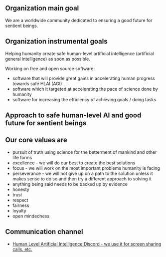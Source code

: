 ## Organization main goal

We are a worldwide community dedicated to ensuring a good future for sentient beings.

## Organization instrumental goals

Helping humanity create safe human-level artificial intelligence (artificial general intelligence) as soon as possible.

Working on free and open source software:

* software that will provide great gains in accelerating human progress towards safe HLAI (AGI)
* software which it targeted at accelerating the pace of science done by humanity
* software for increasing the efficiency of achieving goals / doing tasks

## Approach to safe human-level AI and good future for sentient beings

<!-- TODO -->

## Our core values are

* pursuit of truth using science for the betterment of mankind and other life forms
* excellence - we will do our best to create the best solutions
* focus - we will work on the most important problems humanity is facing
* perseverance - we will not give up on a path to the solution unless it makes sense to do so and then try a different approach to solving it
* anything being said needs to be backed up by evidence
* honesty
* trust
* respect
* fairness
* loyalty
* open mindedness

## Communication channel

* [Human Level Artificial Intelligence Discord - we use it for screen sharing calls, etc.](https://discord.gg/6hGWSNA)
<!--
* [Facebook page](https://www.facebook.com/fairy.tale.artificial.general.intelligence/)
* [LinkedIn page](http://linkedin.com/company/fairy-tale-artificial-general-intelligence-solutions)
-->
